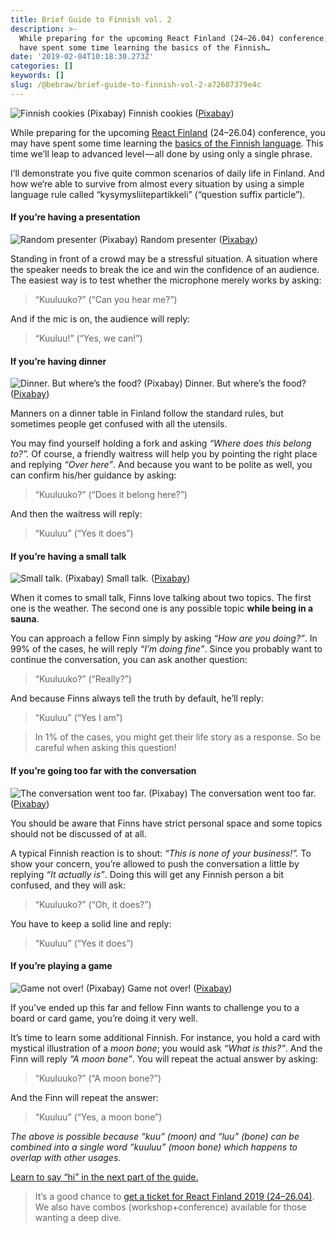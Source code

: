 ```yaml
---
title: Brief Guide to Finnish vol. 2
description: >-
  While preparing for the upcoming React Finland (24–26.04) conference, you may
  have spent some time learning the basics of the Finnish…
date: '2019-02-04T10:18:30.273Z'
categories: []
keywords: []
slug: /@bebraw/brief-guide-to-finnish-vol-2-a72607379e4c
---
```


![Finnish cookies ([Pixabay](https://pixabay.com/en/gingerbread-cookie-flag-of-finland-3023207/))](img/1__copWTZQ4r2y9RD0fKmrkbw.jpeg)
Finnish cookies ([Pixabay](https://pixabay.com/en/gingerbread-cookie-flag-of-finland-3023207/))

While preparing for the upcoming [React Finland](https://react-finland.fi/) (24–26.04) conference, you may have spent some time learning the [basics of the Finnish language](https://medium.com/react-finland/brief-guide-to-finnish-7f43f37d5017). This time we’ll leap to advanced level — all done by using only a single phrase.

I’ll demonstrate you five quite common scenarios of daily life in Finland. And how we‘re able to survive from almost every situation by using a simple language rule called “kysymysliitepartikkeli” (“question suffix particle”).

#### If you’re having a presentation

![Random presenter ([Pixabay](https://pixabay.com/en/conference-public-speaking-2705706/))](img/1__qEsLz60cp__O1dwHhZC1hDw.jpeg)
Random presenter ([Pixabay](https://pixabay.com/en/conference-public-speaking-2705706/))

Standing in front of a crowd may be a stressful situation. A situation where the speaker needs to break the ice and win the confidence of an audience. The easiest way is to test whether the microphone merely works by asking:

> “Kuuluuko?” (“Can you hear me?”)

And if the mic is on, the audience will reply:

> “Kuuluu!” (“Yes, we can!”)

#### If you’re having dinner

![Dinner. But where’s the food? ([Pixabay](https://pixabay.com/en/restaurant-wine-glasses-served-449952/))](img/1__FPpz__vC3KNP4hDTUCSBCIg.jpeg)
Dinner. But where’s the food? ([Pixabay](https://pixabay.com/en/restaurant-wine-glasses-served-449952/))

Manners on a dinner table in Finland follow the standard rules, but sometimes people get confused with all the utensils.

You may find yourself holding a fork and asking _“Where does this belong to?”._ Of course, a friendly waitress will help you by pointing the right place and replying _“Over here”_. And because you want to be polite as well, you can confirm his/her guidance by asking:

> “Kuuluuko?” (“Does it belong here?”)

And then the waitress will reply:

> “Kuuluu” (“Yes it does”)

#### If you’re having a small talk

![Small talk. ([Pixabay](https://pixabay.com/en/young-man-male-boy-japanese-anime-3818482/))](img/1__Tj9TieZBvejCBVY2pdl2ow.jpeg)
Small talk. ([Pixabay](https://pixabay.com/en/young-man-male-boy-japanese-anime-3818482/))

When it comes to small talk, Finns love talking about two topics. The first one is the weather. The second one is any possible topic **while being in a sauna**.

You can approach a fellow Finn simply by asking _“How are you doing?”_. In 99% of the cases, he will reply _“I’m doing fine”_. Since you probably want to continue the conversation, you can ask another question:

> “Kuuluuko?” (“Really?”)

And because Finns always tell the truth by default, he’ll reply:

> “Kuuluu” (“Yes I am”)

> In 1% of the cases, you might get their life story as a response. So be careful when asking this question!

#### If you’re going too far with the conversation

![The conversation went too far. ([Pixabay](https://pixabay.com/en/talk-telephone-communication-phone-845619/))](img/1__GSCVwnK1mU96AayUlW1xnQ.jpeg)
The conversation went too far. ([Pixabay](https://pixabay.com/en/talk-telephone-communication-phone-845619/))

You should be aware that Finns have strict personal space and some topics should not be discussed of at all.

A typical Finnish reaction is to shout: _“This is none of your business!”._ To show your concern, you’re allowed to push the conversation a little by replying _“It actually is”_. Doing this will get any Finnish person a bit confused, and they will ask:

> “Kuuluuko?” (“Oh, it does?”)

You have to keep a solid line and reply:

> “Kuuluu” (“Yes it does”)

#### If you’re playing a game

![Game not over! ([Pixabay](https://pixabay.com/en/children-win-success-video-game-593313/))](img/1__Qxz__AwMSypWEHpIIwcCmzQ.jpeg)
Game not over! ([Pixabay](https://pixabay.com/en/children-win-success-video-game-593313/))

If you’ve ended up this far and fellow Finn wants to challenge you to a board or card game, you’re doing it very well.

It’s time to learn some additional Finnish. For instance, you hold a card with mystical illustration of a _moon bone_; you would ask _“What is this?”_. And the Finn will reply _“A moon bone”_. You will repeat the actual answer by asking:

> “Kuuluuko?” (“A moon bone?”)

And the Finn will repeat the answer:

> “Kuuluu” (“Yes, a moon bone”)

_The above is possible because “kuu” (moon) and “luu” (bone) can be combined into a single word “kuuluu” (moon bone) which happens to overlap with other usages._

[Learn to say “hi” in the next part of the guide.](https://medium.com/react-finland/brief-guide-to-finnish-vol-3-1e16a61c661d)

> It’s a good chance to [get a ticket for React Finland 2019 (24–26.04)](https://react-finland.fi/#tickets). We also have combos (workshop+conference) available for those wanting a deep dive.